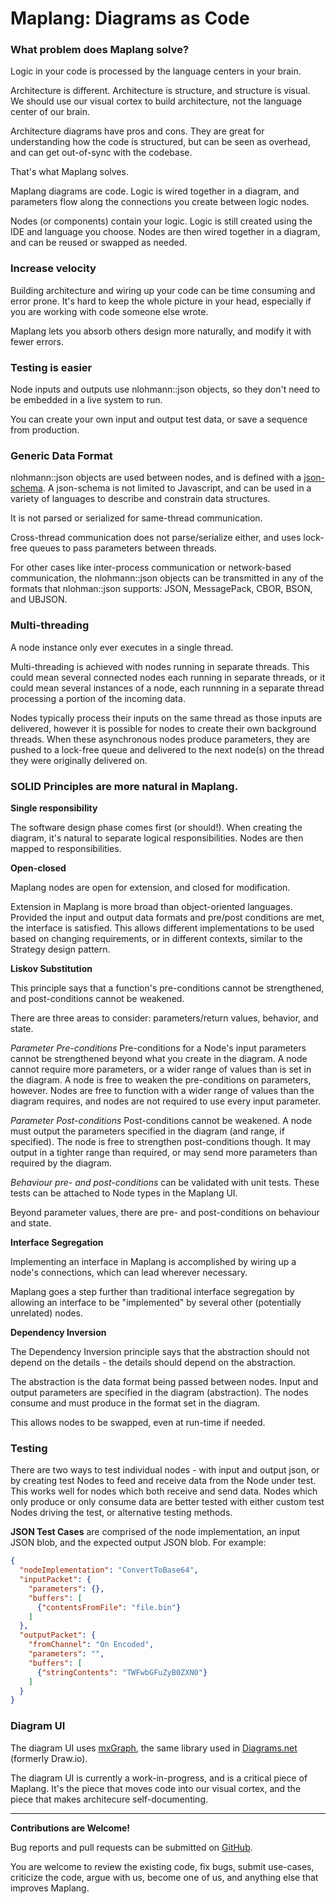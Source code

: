 # Maplang: Diagrams as Code

### What problem does Maplang solve?

Logic in your code is processed by the language centers in your brain.

Architecture is different. Architecture is structure, and structure is visual. We should use our visual cortex to build architecture, not the language center of our brain.

Architecture diagrams have pros and cons. They are great for understanding how the code is structured, but can be seen as overhead, and can get out-of-sync with the codebase.

That's what Maplang solves.

Maplang diagrams are code. Logic is wired together in a diagram, and parameters flow along the connections you create between logic nodes.

Nodes (or components) contain your logic. Logic is still created using the IDE and language you choose. Nodes are then wired together in a diagram, and can be reused or swapped as needed.

### Increase velocity

Building architecture and wiring up your code can be time consuming and error prone. It's hard to keep the whole picture in your head, especially if you are working with code someone else wrote.

Maplang lets you absorb others design more naturally, and modify it with fewer errors.

### Testing is easier

Node inputs and outputs use nlohmann::json objects, so they don't need to be embedded in a live system to run.

You can create your own input and output test data, or save a sequence from production.

### Generic Data Format

nlohmann::json objects are used between nodes, and is defined with a [json-schema](https://json-schema.org). A json-schema is not limited to Javascript, and can be used in a variety of languages to describe and constrain data structures.

It is not parsed or serialized for same-thread communication.

Cross-thread communication does not parse/serialize either, and uses lock-free queues to pass parameters between threads.

For other cases like inter-process communication or network-based communication, the nlohmann::json objects can be transmitted in any of the formats that nlohman::json supports: JSON, MessagePack, CBOR, BSON, and UBJSON.

### Multi-threading

A node instance only ever executes in a single thread.

Multi-threading is achieved with nodes running in separate threads. This could mean several connected nodes each running in separate threads, or it could mean several instances of a node, each runnning in a separate thread processing a portion of the incoming data.

Nodes typically process their inputs on the same thread as those inputs are delivered, however it is possible for nodes to create their own background threads. When these asynchronous nodes produce parameters, they are pushed to a lock-free queue and delivered to the next node(s) on the thread they were originally delivered on.

### SOLID Principles are more natural in Maplang.

**Single responsibility** 

The software design phase comes first (or should!). When creating the diagram, it's natural to separate logical responsibilities. Nodes are then mapped to responsibilities.

**Open-closed**

Maplang nodes are open for extension, and closed for modification.

Extension in Maplang is more broad than object-oriented languages. Provided the input and output data formats and pre/post conditions are met, the interface is satisfied. This allows different implementations to be used based on changing requirements, or in different contexts, similar to the Strategy design pattern.

**Liskov Substitution**

This principle says that a function's pre-conditions cannot be strengthened, and post-conditions cannot be weakened.

There are three areas to consider: parameters/return values, behavior, and state.

*Parameter Pre-conditions* Pre-conditions for a Node's input parameters cannot be strengthened beyond what you create in the diagram. A node cannot require more parameters, or a wider range of values than is set in the diagram. A node is free to weaken the pre-conditions on parameters, however. Nodes are free to function with a wider range of values than the diagram requires, and nodes are not required to use every input parameter.

*Parameter Post-conditions* Post-conditions cannot be weakened. A node must output the parameters specified in the diagram (and range, if specified). The node is free to strengthen post-conditions though. It may output in a tighter range than required, or may send more parameters than required by the diagram.

*Behaviour pre- and post-conditions* can be validated with unit tests. These tests can be attached to Node types in the Maplang UI.

Beyond parameter values, there are pre- and post-conditions on behaviour and state.

**Interface Segregation**

Implementing an interface in Maplang is accomplished by wiring up a node's connections, which can lead wherever necessary.

Maplang goes a step further than traditional interface segregation by allowing an interface to be "implemented" by several other (potentially unrelated) nodes.

**Dependency Inversion**

The Dependency Inversion principle says that the abstraction should not depend on the details - the details should depend on the abstraction.

The abstraction is the data format being passed between nodes. Input and output parameters are specified in the diagram (abstraction). The nodes consume and must produce in the format set in the diagram.

This allows nodes to be swapped, even at run-time if needed.

### Testing

There are two ways to test individual nodes - with input and output json, or by creating test Nodes to feed and receive data from the Node under test. This works well for nodes which both receive and send data. Nodes which only produce or only consume data are better tested with either custom test Nodes driving the test, or alternative testing methods.

**JSON Test Cases** are comprised of the node implementation, an input JSON blob, and the expected output JSON blob. For example:

```json
{
  "nodeImplementation": "ConvertToBase64",
  "inputPacket": {
    "parameters": {},
    "buffers": [
      {"contentsFromFile": "file.bin"}
    ]
  },
  "outputPacket": {
    "fromChannel": "On Encoded",
    "parameters": "",
    "buffers": [
      {"stringContents": "TWFwbGFuZyB0ZXN0"}
    ]
  }
}
```

### Diagram UI

The diagram UI uses [mxGraph](https://github.com/jgraph/mxgraph), the same library used in [Diagrams.net](https://www.diagrams.net/) (formerly Draw.io).

The diagram UI is currently a work-in-progress, and is a critical piece of Maplang. It's the piece that moves code into our visual cortex, and the piece that makes architecure self-documenting.

***
**Contributions are Welcome!**

Bug reports and pull requests can be submitted on [GitHub](https://github.com/vdodev/maplang).

You are welcome to review the existing code, fix bugs, submit use-cases, criticize the code, argue with us, become one of us, and anything else that improves Maplang.

